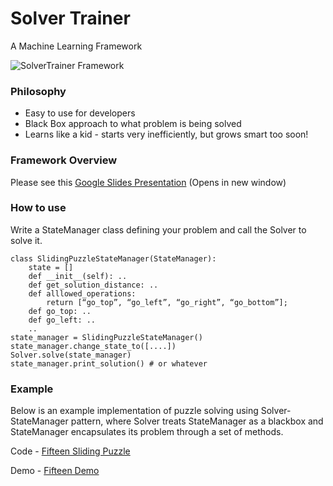 # Solver Trainer

A Machine Learning Framework

![SolverTrainer Framework](http://dev.cranesfocus.com/resources/solvertrainer.png)

### Philosophy

* Easy to use for developers
* Black Box approach to what problem is being solved
* Learns like a kid - starts very inefficiently, but grows smart too soon!

### Framework Overview

Please see this 
<a href="https://docs.google.com/presentation/d/19FL5I4YY1C8wIJ0FeWxuIIuz4m4u7IcpsZsSe_9f5II/pub?start=false&loop=false&delayms=5000" target="_blank">Google Slides Presentation</a> (Opens in new window)

### How to use

Write a StateManager class defining your problem and call the Solver to solve it.

    class SlidingPuzzleStateManager(StateManager):
    	state = []
    	def __init__(self): ..
    	def get_solution_distance: ..
    	def alllowed_operations:
    		return [“go_top”, “go_left”, “go_right”, “go_bottom”];
    	def go_top: ..
    	def go_left: ..
    	..
    state_manager = SlidingPuzzleStateManager()
    state_manager.change_state_to([....])
    Solver.solve(state_manager)
    state_manager.print_solution() # or whatever
    

### Example

Below is an example implementation of puzzle solving using Solver-StateManager pattern, where Solver treats StateManager as a blackbox and StateManager encapsulates its problem through a set of methods.

Code - [Fifteen Sliding Puzzle](https://github.com/svamja/fifteen_sliding_puzzle)

Demo -  [Fifteen Demo](http://dev.cranesfocus.com/fifteen/)



